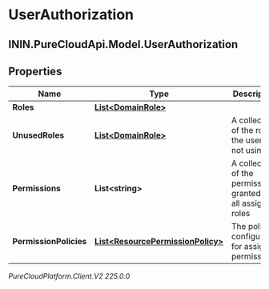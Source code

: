 # UserAuthorization

## ININ.PureCloudApi.Model.UserAuthorization

## Properties

|Name | Type | Description | Notes|
|------------ | ------------- | ------------- | -------------|
| **Roles** | [**List&lt;DomainRole&gt;**](DomainRole) |  | [optional] |
| **UnusedRoles** | [**List&lt;DomainRole&gt;**](DomainRole) | A collection of the roles the user is not using | [optional] |
| **Permissions** | **List&lt;string&gt;** | A collection of the permissions granted by all assigned roles | [optional] |
| **PermissionPolicies** | [**List&lt;ResourcePermissionPolicy&gt;**](ResourcePermissionPolicy) | The policies configured for assigned permissions. | [optional] |



_PureCloudPlatform.Client.V2 225.0.0_
